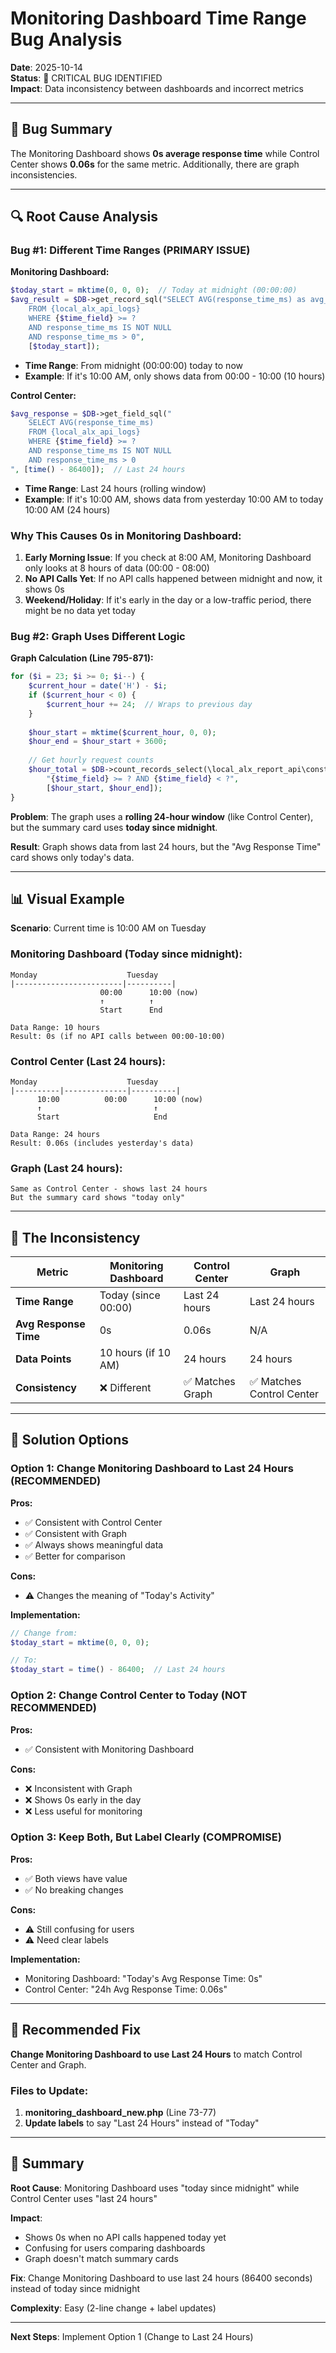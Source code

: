 # Monitoring Dashboard Time Range Bug Analysis

**Date**: 2025-10-14  
**Status**: 🔴 CRITICAL BUG IDENTIFIED  
**Impact**: Data inconsistency between dashboards and incorrect metrics

---

## 🐛 Bug Summary

The Monitoring Dashboard shows **0s average response time** while Control Center shows **0.06s** for the same metric. Additionally, there are graph inconsistencies.

---

## 🔍 Root Cause Analysis

### Bug #1: Different Time Ranges (PRIMARY ISSUE)

**Monitoring Dashboard:**
```php
$today_start = mktime(0, 0, 0);  // Today at midnight (00:00:00)
$avg_result = $DB->get_record_sql("SELECT AVG(response_time_ms) as avg_time 
    FROM {local_alx_api_logs} 
    WHERE {$time_field} >= ? 
    AND response_time_ms IS NOT NULL 
    AND response_time_ms > 0", 
    [$today_start]);
```
- **Time Range**: From midnight (00:00:00) today to now
- **Example**: If it's 10:00 AM, only shows data from 00:00 - 10:00 (10 hours)

**Control Center:**
```php
$avg_response = $DB->get_field_sql("
    SELECT AVG(response_time_ms) 
    FROM {local_alx_api_logs} 
    WHERE {$time_field} >= ? 
    AND response_time_ms IS NOT NULL 
    AND response_time_ms > 0
", [time() - 86400]);  // Last 24 hours
```
- **Time Range**: Last 24 hours (rolling window)
- **Example**: If it's 10:00 AM, shows data from yesterday 10:00 AM to today 10:00 AM (24 hours)

### Why This Causes 0s in Monitoring Dashboard:

1. **Early Morning Issue**: If you check at 8:00 AM, Monitoring Dashboard only looks at 8 hours of data (00:00 - 08:00)
2. **No API Calls Yet**: If no API calls happened between midnight and now, it shows 0s
3. **Weekend/Holiday**: If it's early in the day or a low-traffic period, there might be no data yet today

### Bug #2: Graph Uses Different Logic

**Graph Calculation (Line 795-871):**
```php
for ($i = 23; $i >= 0; $i--) {
    $current_hour = date('H') - $i;
    if ($current_hour < 0) {
        $current_hour += 24;  // Wraps to previous day
    }
    
    $hour_start = mktime($current_hour, 0, 0);
    $hour_end = $hour_start + 3600;
    
    // Get hourly request counts
    $hour_total = $DB->count_records_select(\local_alx_report_api\constants::TABLE_LOGS, 
        "{$time_field} >= ? AND {$time_field} < ?", 
        [$hour_start, $hour_end]);
}
```

**Problem**: The graph uses a **rolling 24-hour window** (like Control Center), but the summary card uses **today since midnight**.

**Result**: Graph shows data from last 24 hours, but the "Avg Response Time" card shows only today's data.

---

## 📊 Visual Example

**Scenario**: Current time is 10:00 AM on Tuesday

### Monitoring Dashboard (Today since midnight):
```
Monday                    Tuesday
|------------------------|----------|
                    00:00      10:00 (now)
                    ↑          ↑
                    Start      End
                    
Data Range: 10 hours
Result: 0s (if no API calls between 00:00-10:00)
```

### Control Center (Last 24 hours):
```
Monday                    Tuesday
|----------|--------------|----------|
      10:00          00:00      10:00 (now)
      ↑                         ↑
      Start                     End
      
Data Range: 24 hours
Result: 0.06s (includes yesterday's data)
```

### Graph (Last 24 hours):
```
Same as Control Center - shows last 24 hours
But the summary card shows "today only"
```

---

## 🎯 The Inconsistency

| Metric | Monitoring Dashboard | Control Center | Graph |
|--------|---------------------|----------------|-------|
| **Time Range** | Today (since 00:00) | Last 24 hours | Last 24 hours |
| **Avg Response Time** | 0s | 0.06s | N/A |
| **Data Points** | 10 hours (if 10 AM) | 24 hours | 24 hours |
| **Consistency** | ❌ Different | ✅ Matches Graph | ✅ Matches Control Center |

---

## 🔧 Solution Options

### Option 1: Change Monitoring Dashboard to Last 24 Hours (RECOMMENDED)
**Pros:**
- ✅ Consistent with Control Center
- ✅ Consistent with Graph
- ✅ Always shows meaningful data
- ✅ Better for comparison

**Cons:**
- ⚠️ Changes the meaning of "Today's Activity"

**Implementation:**
```php
// Change from:
$today_start = mktime(0, 0, 0);

// To:
$today_start = time() - 86400;  // Last 24 hours
```

### Option 2: Change Control Center to Today (NOT RECOMMENDED)
**Pros:**
- ✅ Consistent with Monitoring Dashboard

**Cons:**
- ❌ Inconsistent with Graph
- ❌ Shows 0s early in the day
- ❌ Less useful for monitoring

### Option 3: Keep Both, But Label Clearly (COMPROMISE)
**Pros:**
- ✅ Both views have value
- ✅ No breaking changes

**Cons:**
- ⚠️ Still confusing for users
- ⚠️ Need clear labels

**Implementation:**
- Monitoring Dashboard: "Today's Avg Response Time: 0s"
- Control Center: "24h Avg Response Time: 0.06s"

---

## 🚀 Recommended Fix

**Change Monitoring Dashboard to use Last 24 Hours** to match Control Center and Graph.

### Files to Update:

1. **monitoring_dashboard_new.php** (Line 73-77)
2. **Update labels** to say "Last 24 Hours" instead of "Today"

---

## 📝 Summary

**Root Cause**: Monitoring Dashboard uses "today since midnight" while Control Center uses "last 24 hours"

**Impact**: 
- Shows 0s when no API calls happened today yet
- Confusing for users comparing dashboards
- Graph doesn't match summary cards

**Fix**: Change Monitoring Dashboard to use last 24 hours (86400 seconds) instead of today since midnight

**Complexity**: Easy (2-line change + label updates)

---

**Next Steps**: Implement Option 1 (Change to Last 24 Hours)
